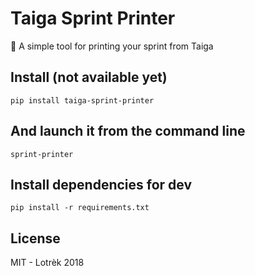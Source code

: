 # Taiga Sprint Printer
📃 A simple tool for printing your sprint from Taiga

## Install (not available yet)

    pip install taiga-sprint-printer

## And launch it from the command line

    sprint-printer

## Install dependencies for dev

    pip install -r requirements.txt

## License

MIT - Lotrèk 2018
